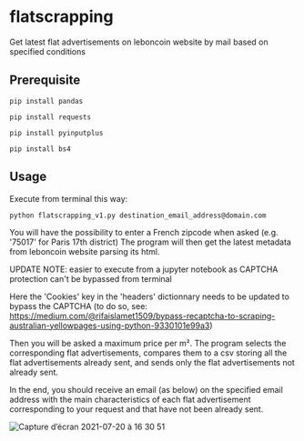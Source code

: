 # flatscrapping
Get latest flat advertisements on leboncoin website by mail based on specified conditions

## **Prerequisite**

`pip install pandas`

`pip install requests`

`pip install pyinputplus`

`pip install bs4`

## **Usage**

Execute from terminal this way:

`python flatscrapping_v1.py destination_email_address@domain.com`

You will have the possibility to enter a French zipcode when asked (e.g. '75017' for Paris 17th district)
The program will then get the latest metadata from leboncoin website parsing its html.

UPDATE NOTE: easier to execute from a jupyter notebook as CAPTCHA protection can't be bypassed from terminal

Here the 'Cookies' key in the 'headers' dictionnary needs to be updated to bypass the CAPTCHA (to do so, see: https://medium.com/@rifaislamet1509/bypass-recaptcha-to-scraping-australian-yellowpages-using-python-9330101e99a3)

Then you will be asked a maximum price per m². The program selects the corresponding flat advertisements, compares them to a csv storing all the flat advertisements already sent, and sends only the flat advertisements not already sent.

In the end, you should receive an email (as below) on the specified email address with the main characteristics of each flat advertisement corresponding to your request and that have not been already sent.

![Capture d’écran 2021-07-20 à 16 30 51](https://user-images.githubusercontent.com/78410163/126343066-c1a1bd10-39a6-4d45-9fc9-36b4f52d58eb.png)
